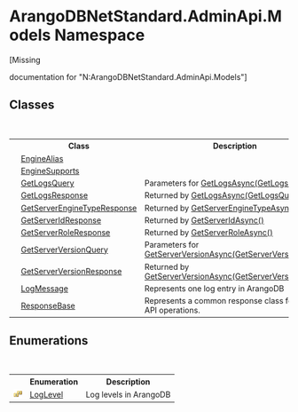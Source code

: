 # ArangoDBNetStandard.AdminApi.Models Namespace
 

\[Missing <summary> documentation for "N:ArangoDBNetStandard.AdminApi.Models"\]


## Classes
&nbsp;<table><tr><th></th><th>Class</th><th>Description</th></tr><tr><td>![Public class](media/pubclass.gif "Public class")</td><td><a href="644783a9-370a-b359-096c-32326be38381">EngineAlias</a></td><td /></tr><tr><td>![Public class](media/pubclass.gif "Public class")</td><td><a href="b84623f1-d7e5-757c-5027-b4327d2c5efb">EngineSupports</a></td><td /></tr><tr><td>![Public class](media/pubclass.gif "Public class")</td><td><a href="72b81dde-8a25-2d18-d0c0-e93fb69c2969">GetLogsQuery</a></td><td>
Parameters for <a href="f5dc86b0-4937-4167-449c-e8e9f666b7b9">GetLogsAsync(GetLogsQuery)</a></td></tr><tr><td>![Public class](media/pubclass.gif "Public class")</td><td><a href="d2570de9-9199-9832-933e-0d68e7d5f893">GetLogsResponse</a></td><td>
Returned by <a href="f5dc86b0-4937-4167-449c-e8e9f666b7b9">GetLogsAsync(GetLogsQuery)</a></td></tr><tr><td>![Public class](media/pubclass.gif "Public class")</td><td><a href="0e9b6144-89f0-82ae-a031-3f163bf23756">GetServerEngineTypeResponse</a></td><td>
Returned by <a href="ca2e1e7f-dcbf-9a90-00f6-88715284ba95">GetServerEngineTypeAsync()</a></td></tr><tr><td>![Public class](media/pubclass.gif "Public class")</td><td><a href="3e8ac7fd-dbf5-7e06-a8e1-469c26c9a740">GetServerIdResponse</a></td><td>
Returned by <a href="f017103a-a523-5c44-54e8-34f474c3ee31">GetServerIdAsync()</a></td></tr><tr><td>![Public class](media/pubclass.gif "Public class")</td><td><a href="f98cd590-2f64-e9e3-42bb-6726b3bcb2a7">GetServerRoleResponse</a></td><td>
Returned by <a href="dd548444-c4b3-7421-80b2-b10a4b62ad82">GetServerRoleAsync()</a></td></tr><tr><td>![Public class](media/pubclass.gif "Public class")</td><td><a href="8ecb80dc-b954-d614-2e50-70d93d8f3c5e">GetServerVersionQuery</a></td><td>
Parameters for <a href="25d28818-de44-be34-40e8-c65e6f93c59a">GetServerVersionAsync(GetServerVersionQuery)</a></td></tr><tr><td>![Public class](media/pubclass.gif "Public class")</td><td><a href="1bd09b06-1ab5-bf38-3bb8-eb0d2d7de073">GetServerVersionResponse</a></td><td>
Returned by <a href="25d28818-de44-be34-40e8-c65e6f93c59a">GetServerVersionAsync(GetServerVersionQuery)</a></td></tr><tr><td>![Public class](media/pubclass.gif "Public class")</td><td><a href="cc1da332-5cf6-bd78-06b6-797d70648ddd">LogMessage</a></td><td>
Represents one log entry in ArangoDB</td></tr><tr><td>![Public class](media/pubclass.gif "Public class")</td><td><a href="d0a32b48-5551-e400-93b6-2d57de30cb0b">ResponseBase</a></td><td>
Represents a common response class for Admin API operations.</td></tr></table>

## Enumerations
&nbsp;<table><tr><th></th><th>Enumeration</th><th>Description</th></tr><tr><td>![Public enumeration](media/pubenumeration.gif "Public enumeration")</td><td><a href="630ff89c-c343-c49a-6aea-ee75bee5ec61">LogLevel</a></td><td>
Log levels in ArangoDB</td></tr></table>&nbsp;
